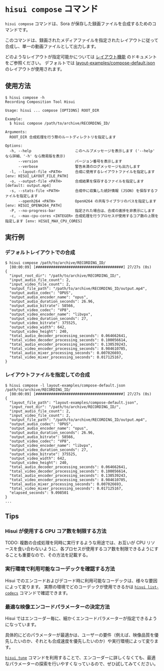 # `hisui compose` コマンド

`hisui compose` コマンドは、Sora が保存した録画ファイルを合成するためのコマンドです。

このコマンドは、録画されたメディアファイルを指定されたレイアウトに従って合成し、単一の動画ファイルとして出力します。

どのようなレイアウトが指定可能かについては [レイアウト機能](layout.md) のドキュメントをご参照ください。
デフォルトでは [layout-examples/compose-default.json](../layout-examples/compose-default.json) のレイアウトが使用されます。

## 使用方法

```console
$ hisui compose -h
Recording Composition Tool Hisui

Usage: hisui ... compose [OPTIONS] ROOT_DIR

Example:
  $ hisui compose /path/to/archive/RECORDING_ID/

Arguments:
  ROOT_DIR 合成処理を行う際のルートディレクトリを指定します

Options:
  -h, --help                    このヘルプメッセージを表示します ('--help' なら詳細、'-h' なら簡易版を表示)
      --version                 バージョン番号を表示します
      --verbose                 警告未満のログメッセージも出力します
  -l, --layout-file <PATH>      合成に使用するレイアウトファイルを指定します [env: HISUI_LAYOUT_FILE_PATH]
  -o, --output-file <PATH>      合成結果を保存するファイルを指定します [default: output.mp4]
  -s, --stats-file <PATH>       合成中に収集した統計情報 (JSON) を保存するファイルを指定します
      --openh264 <PATH>         OpenH264 の共有ライブラリのパスを指定します [env: HISUI_OPENH264_PATH]
  -P, --no-progress-bar         指定された場合は、合成の進捗を非表示にします
  -c, --max-cpu-cores <INTEGER> 合成処理を行うプロセスが使用するコア数の上限を指定します [env: HISUI_MAX_CPU_CORES]
```

## 実行例

### デフォルトレイアウトでの合成

```console
$ hisui compose /path/to/archive/RECORDING_ID/
  [00:00:09] [########################################] 27/27s (0s)
{
  "input_root_dir": "/path/to/archive/RECORDING_ID/",
  "input_audio_file_count": 2,
  "input_video_file_count": 2,
  "output_file_path": "/path/to/archive/RECORDING_ID/output.mp4",
  "output_audio_codec": "OPUS",
  "output_audio_encoder_name": "opus",
  "output_audio_duration_seconds": 26.96,
  "output_audio_bitrate": 58566,
  "output_video_codec": "VP8",
  "output_video_encoder_name": "libvpx",
  "output_video_duration_seconds": 27,
  "output_video_bitrate": 375525,
  "output_video_width": 642,
  "output_video_height": 240,
  "total_audio_decoder_processing_seconds": 0.064662641,
  "total_video_decoder_processing_seconds": 0.100056614,
  "total_audio_encoder_processing_seconds": 0.130539243,
  "total_video_encoder_processing_seconds": 8.984610705,
  "total_audio_mixer_processing_seconds": 0.007026693,
  "total_video_mixer_processing_seconds": 0.017125167,
}
```

### レイアウトファイルを指定しての合成

```console
$ hisui compose -l layout-examples/compose-default.json /path/to/archive/RECORDING_ID/
  [00:00:09] [########################################] 27/27s (0s)
{
  "layout_file_path": "layout-examples/compose-default.json",
  "input_root_dir": "/path/to/archive/RECORDING_ID/",
  "input_audio_file_count": 2,
  "input_video_file_count": 2,
  "output_file_path": "/path/to/archive/RECORDING_ID/output.mp4",
  "output_audio_codec": "OPUS",
  "output_audio_encoder_name": "opus",
  "output_audio_duration_seconds": 26.96,
  "output_audio_bitrate": 58566,
  "output_video_codec": "VP8",
  "output_video_encoder_name": "libvpx",
  "output_video_duration_seconds": 27,
  "output_video_bitrate": 375525,
  "output_video_width": 642,
  "output_video_height": 240,
  "total_audio_decoder_processing_seconds": 0.064662641,
  "total_video_decoder_processing_seconds": 0.100056614,
  "total_audio_encoder_processing_seconds": 0.130539243,
  "total_video_encoder_processing_seconds": 8.984610705,
  "total_audio_mixer_processing_seconds": 0.007026693,
  "total_video_mixer_processing_seconds": 0.017125167,
  "elapsed_seconds": 9.098501
}
...
```

## Tips

### Hisui が使用する CPU コア数を制限する方法

TODO: 複数の合成処理を同時に実行するような用途では、お互いが CPU リソースを食い合わないように、各プロセスが使用するコア数を制限できるようにすることも重要なので、その方法を記載する。

### 実行環境で利用可能なコーデックを確認する方法

Hisui でのエンコードおよびデコード時に利用可能なコーデックは、様々な要因によって変ります。
実際の環境でどのコーデックが使用できるかは [`hisui list-codecs`](command_list_codecs.md) コマンドで確認できます。

### 最適な映像エンコードパラメーターの決定方法

Hisui ではエンコーダー毎に、細かくエンコードパラメーターが指定できるようになっています。

具体的にどのパラメーターが最適かは、ユーザーの要件（例えば、映像品質を優先したいのか、それとも合成速度を優先したいのか）や実行環境によって変ります。

[`hisui tune`](command_tune.md) コマンドを利用することで、エンコーダーに詳しくなくても、最適なパラメーターの探索を行いやすくなっているので、ぜひ試してみてください。
